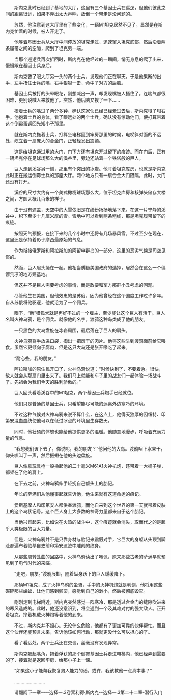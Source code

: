 <div class="read-content j_readContent" id="">
                <p>　　斯内克此时已经到了基地的大厅，这里有三个基因士兵在巡逻，但他们彼此之间的距离很远，如果不弄出太大声响，放倒一个带走是没问题的。<p>　　忽然，他注意到这大厅里有了些变化，一辆M1坦克居然不见了。显然是在斯内克忙着的时候，被人开走了。<p>　　他等着基因士兵从大厅中间停放的坦克走过，迅速窜入坦克底部，然后沿着两条履带之间的空隙，爬到了坦克另一端。<p>　　当那个巡逻兵再次折回时，斯内克在他经过的一瞬间，悄无身息的爬了出来，慢慢跟在基因士兵身后。<p>　　斯内克瞥了眼大厅另一头的两个士兵，发现他们正在聊天。于是他果断的出手，左手捂住士兵的嘴，右手狠狠一击，命中了对方的后脑。<p>　　基因士兵被打的头晕眼花，刚想喊出一声，却发现嘴被人捂住了。连喘气都很困难，更别说喊人来救他了。突然，他后脑又挨了一下……<p>　　捂着士兵的嘴过了两分多钟，确认这家伙已经已经晕过去后，斯内克甩了甩右手。他抱着士兵的身体，看了眼远处的两个士兵，确认没有惊动他们，便打算带着这个倒霉蛋返回先知小子那里。<p>　　就在斯内克拖着士兵，打算坐电梯回到牢房那里的时候，电梯斜对面的不远处，屹立着一扇庞大的合金门，正轻轻发出震颤。<p>　　这是给坦克通过用的大门，门下方还有坦克开过留下的痕迹。而在门后，正有一辆坦克停在足球场那么大的溪谷里，旁边还站着一个铁塔般的巨人。<p>　　巨人走到溪谷另一侧，那里有个突出的冰岩。他盯着坦克库房，也就是斯内克此时正在搬运倒霉士兵的那座大厅。两个地方只有一扇合金大门阻隔，此时，大门还没有打开。<p>　　溪谷的尺寸大约有一个美式橄榄球场那么大，位于坦克库房和核弹头储存大楼之间，方圆大概几百米的样子。<p>　　由于没有遮盖，天空中的大雪依旧是在纷纷扬扬地落下来。在这一片宁静的溪谷中，积下至少十几厘米厚的雪。雪地中可以看到两条粗线，那是坦克履带留下的痕迹。<p>　　按照天气预报，在接下来的几个小时中还将有几场暴风雪。不过至少在现在，这里还是保持着影子摩西最原始的气息。<p>　　作为衔接俄罗斯和阿拉斯加的阿留申群岛的一部分，这里的恶劣气候是司空见惯的。<p>　　然而，巨人眉头凝在一起。他相当质疑美国政府的选择，居然会在这么一个偏僻荒凉的地方建基地。<p>　　但这并不是巨人需要考虑的事情，而是政要和军方那群小丑考虑的问题。<p>　　尽管他生在美国，但他效忠的是苏俄，因为他曾经在这个国度工作过许多年。自从苏俄将他驱逐，他就沦为了一个佣兵。<p>　　眼下，“新”猎狐犬就是再好不过的一个雇主，至少能让这个巨人有活干。巨人名叫火神乌鸦，是个佣兵。就像他的名字，渡鸦这种鸟类成了他的朋友。<p>　　一只黑色的大鸟盘旋在冰岩周围，最后落在了巨人的肩头。<p>　　火神乌鸦将手放进口袋，掏出一把风干的肉片。他将这些举到渡鸦面前给它喂食。虽然它更倾向于腐肉，但是这只大鸟还是张开喙吃了起来。<p>　　“耐心些，我的朋友。”<p>　　阿拉斯加的原住民开口了，火神乌鸦说道：“时候快到了，不要着急。很快，敌人就会从那扇门里出来了。我们马上就能和车子里的战友们一起体验一场战斗了。先祖会为我们今天的胜利骄傲的。”<p>　　巨人回头看着溪谷中的M1坦克，两个基因士兵炮手已经就位。<p>　　他们只是普通的基因士兵，只希望能尽可能的远离外边寒冷的环境。<p>　　不过这种气候对火神乌鸦来说不算什么，在这点上，他得天独厚的因纽特、印第安混血血统使他可以在低过冰点的环境里生存数天。<p>　　同时，他壮硕的体魄也能给他提供更多的温暖。他随意地漫步，呼吸着充满力量的气息。<p>　　“我想我们该下去了，你说呢，我的朋友？”他问他的大鸟。渡鸦咽下水果干，仰头嘶叫了一声，然后振翅在他的头边盘旋。<p>　　巨人像拿玩具枪一般拎起他的二十毫米M61A1火神机炮，还带着一大桶子弹，都架在了他的肩上。<p>　　在下去之前，火神乌鸦伸手轻抚自己额头上的胎记。<p>　　年长的萨满们从他懂事起就告诉他，他生来就有这道命运的痕记。<p>　　爱斯基摩人和印第安人都供奉渡鸦，而他自来到这个世界的第一天就带着皮肤上的这个鸟状记号。这个巨人身上大多数的神奇力量都来自于这个胎记。<p>　　当他兴奋起来，比如说在火热的战斗中，这个痕迹就会消失，取而代之的是超乎人类极限的巨大力量。<p>　　但是，火神乌鸦并不是只靠身材与胎记来震慑对手，它巨大的身躯从头顶到脚趾都遍布着临摹自史前印第安遗迹中雕刻的纹身。<p>　　从那些周转虬曲的回路中，火神乌鸦读出了嘲讽，原来那些古老的萨满早就预见到了电气时代的来临。<p>　　“走吧，朋友。”渡鸦展翅，随着纵身跃下的巨人缓缓降下。<p>　　那辆M1坦克，成了火神乌鸦的坐骑，手中的火神机炮就是利剑，他将用这些碾碎那些蝼蚁，让他们感到颤栗，感觉到自己的渺小，然后被彻底毁灭。<p>　　刚刚走到电梯附近，斯内克突然感觉一阵寒冷，那是透过合金门的缝隙吹进来的寒风造成的。此时，他还没意识到，将会遇到一个及其难对付的强大敌人。正开着坦克，拎着机载火神炮等着他的到来。<p>　　不过，斯内克并不担心。无论什么危险，他都有了更加可靠的伙伴帮忙。而且这个伙伴还能预言未来，告诉他该如何行动，那就更没什么可以担心的了。<p>　　看了看远处，两个士兵还在交谈，丝毫没有发现异常。<p>　　斯内克翘起嘴角，拖着俘获的那个倒霉基因士兵走进电梯内，他已经弄到需要的了，接着就是返回牢房，给那小子上一课。<p>　　“如果这小子能帮我恢复男人能力的话，或许，我该教他一点真本事？”<p>　　……………………<p>　　请翻阅下一章----选择一.3卷索利得·斯内克--选择一.3第二十二章-潜行入门<p> 
            </div>